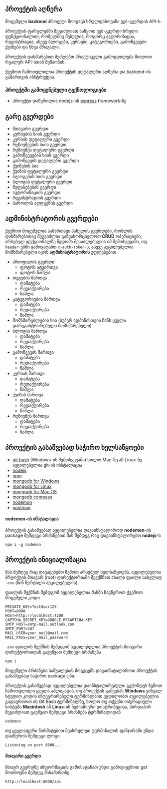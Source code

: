 ## პროექტის აღწერა

მოცემული **backend** პროექტი მოიცავს სრულფასოვანი ვებ-გვერდის API-ს.

პროექტის ფარგლებში შეგიძლიათ ააწყოთ ვებ-გვერდი სრული ფუნქციონალით, რომელშიც შესულია, როგორც ავტორიზაცია, რეგისტრაცია, ასევე ბლოგები, კურსები, კატეგორიები, გამოწვევები ქვიზები და სხვა მრავალი.

პროექტის დახმარებით შეძლებთ პრაქტიკული გამოცდილება მიიღოთ რეალურ API-სთან მუშაობის.

ქვემოთ ჩამოთვლილია პროექტის დეტალური აღწერა და backend-ის გამართვის ინსტრუქცია.

### პროექტში გამოყენებული ტექნოლოგიები
- პროექტი დაწერილია nodejs-ის [express](https://expressjs.com/) framework-ზე

## გარე გვერდები

- მთავარი გვერდი
- კურსების სიის გვერდი
- კურსის დეტალური გვერდი
- რეზიუმეების სიის გვერდი
- რეზიუმეს დეტალური გვერდი
- გამოწვევების სიის გვერდი
- გამოწვევის დეტალური გვერდი
- ქვიზების სია
- ქვიზის დეტალური გვერდი
- ბლოგების სიის გვერდი
- ბლოგის დეტალური გვერდი
- შეფასებების გვერდი
- ავტორიზაციის გვერდი
- რეგისტრაციის გვერდი
- პაროლის აღდგენის გვერდი
    

## ადმინისტრატორის გვერდები
ქვემოთ მოცემულია სამართავი პანელის გვერდები, რომლის დახმარებითაც შეგვიძლია განვახორციელოთ **CRUD** ოპერაციები, არსებულ ფუქციონალზე წვდომა შესაძლებელია იმ შემთხვევაში,
თუ `header`-ებში გამოვატანთ `x-auth-token`-ს, ასევე აუცილებელია მომხმარებელი იყოს **ადმინისტრატორის** უფლებებით

- პროფილის გვერდი
    - ფოტოს ატვირთვა
    - ფოტოს წაშლა
- თეგების მართვა
    - დამატება
    - რედაქტირება
    - წაშლა
- კატეგორიების მართვა
    - დამატება
    - რედაქტირება
    - წაშლა
- მომხმარებლების სია (სუპერ ადმინისთვის ჩანს ყველა დარეგისტრირებული მომხმარებელი)
- ბლოგის მართვა
    - დამატება
    - რედაქტირება
    - წაშლა
- გამოწვევის მართვა
    - დამატება
    - რედაქტირება
    - წაშლა
- კურსის მართვა
    - დამატება
    - რედაქტირება
    - წაშლა
- ქვიზის მართვა
    - დამატება
    - რედაქტირება
    - წაშლა
- რეზიუმეს მართვა
    - დამატება
    - რედაქტირება
    - წაშლა

## პროექტის გასაშვებად საჭირო ხელსაწყოები

*   [git bash](https://git-scm.com/) (Windows-ის შემთხვევაში) ხოლო Mac-ზე ან Linux-ზე აუცილებელია git-ის ინსტალაცია
*   [nodejs](https://nodejs.org/en)
*   [npm](https://www.npmjs.com/)
*   [mongodb for Windows](https://www.mongodb.com/docs/manual/tutorial/install-mongodb-on-windows/)
*   [mongodb for Linux](https://www.mongodb.com/docs/manual/administration/install-on-linux/)
*   [mongodb for Mac OS](https://www.mongodb.com/docs/manual/tutorial/install-mongodb-on-os-x/)
*   [mongodb compass](https://www.mongodb.com/products/tools/compass)
*   [nodemon](https://www.npmjs.com/package/nodemon)
*   [postman](https://www.postman.com/)

#### nodemon-ის ინსტალაცია

პროექტის გასაშვებად აუცილებელია დავაინსტალიროდ **nodemon**\-ის package შემდეგი ბრძანებით მას შემდეგ რაც დავაინსტალირებთ **nodejs**\-ს

``` plaintext
npm i -g nodemon
```

## პროექტის ინიციალიზაცია

მას შემდეგ რაც დავაყენებთ ზემოთ არსებულ ხელსაწყოებს, აუცილებელია პრეოქტის მთავარ (root) დირექტორიაში შევქმნათ ახალი ფაილი სახელად `.env` (წინ წერტილი აუცილებელია)

ფაილის შექმნის შემდგომ აუცილებელია მასში ჩავწეროთ ქვემოთ მოცემული კოდი

``` plaintext
PRIVATE_KEY=TestUser123
PORT=8000
HOST=http://localhost:4200
CAPTCHA_SECRET_KEY=GOOGLE_RECAPTCHA_KEY
SMTP_HOST=smtp-mail.outlook.com
SMTP_PORT=587
MAIL_USER=your_mail@mail.com
MAIL_PASS=your_mail_password
```

`.env` ფაილის შექმნის შემდგომ აუცილებელია პროექტის მთავარი დირექტორიიდან გავუშვათ შემდეგი ბრძანება

``` plaintext
npm i
```

მოცემული ბრძანება საშუალებას მოგვცემს დავაინსტალიროთ პროექტის გასაშვებად საჭირო package-ები.

პროექტის გასაშვებად აუცილებელია დაინსტალირებული გვქონდეს ზემოთ ჩამოთვლილი ყველა აპლიკაცია. თუ პროექტის გაშვებას **Windows** ვიზუალ სტუდიო კოდის ინტეგრირებული ტერმინლაით ვცდილობთ აუცილებელია გადავრთოთ ის Git Bash ტერმინალზე, ხოლო თუ თქვენი ოპერაციული სისტემა **Macintosh** ან **Linux**\-ის ნებისმიერი დისტრიბუციაა, პირდაპირ შეგიძლიათ გაუშვათ შემდეგი ბრძანება ტერმინალიდან

``` plaintext
nodemon
```

თუ ყველაფერი წარმატებით შეასრულეთ ტერმინალის ფანჯარაში უნდა დაიწეროს შემდეგი ლოგი

``` plaintext
Listening on port 8000...
```

#### მთავარი გვერდი

მთავრ გვერდზე ინფორმაციის გამოსატანათ უნდა გამოვიყენოთ get მოთხოვნა შემდეგ მისამართზე

```
http://localhost:8000/api
```
